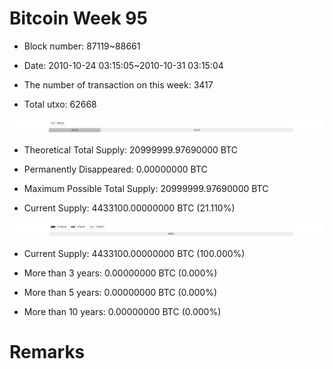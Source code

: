 # Bitcoin Week 95

- Block number: 87119~88661

- Date: 2010-10-24 03:15:05~2010-10-31 03:15:04

- The number of transaction on this week: 3417

- Total utxo: 62668

![](../images/mined_week95.png)

- Theoretical Total Supply: 20999999.97690000 BTC

- Permanently Disappeared: 0.00000000 BTC

- Maximum Possible Total Supply: 20999999.97690000 BTC

- Current Supply: 4433100.00000000 BTC (21.110%)

![](../images/year_week95.png)


- Current Supply: 4433100.00000000 BTC (100.000%)

- More than 3 years: 0.00000000 BTC (0.000%)

- More than 5 years: 0.00000000 BTC (0.000%)

- More than 10 years: 0.00000000 BTC (0.000%)

# Remarks

